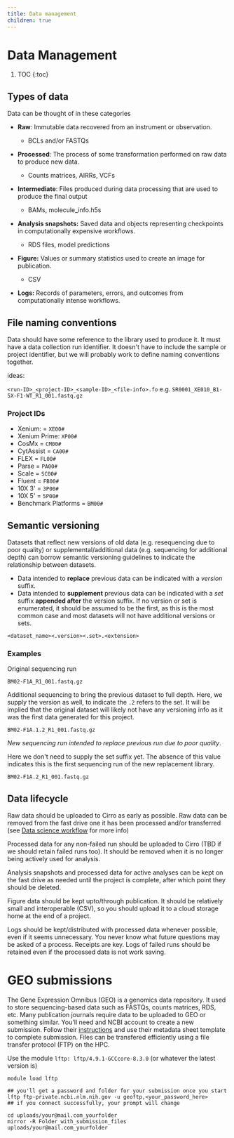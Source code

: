 ```yaml
---
title: Data management
children: true
---
```


# Data Management

1. TOC
{:toc}

## Types of data 

Data can be thought of in these categories

* **Raw**: Immutable data recovered from an instrument or observation.
    - BCLs and/or FASTQs

* **Processed**: The process of some transformation performed on raw data to produce new data. 
    - Counts matrices, AIRRs, VCFs

* **Intermediate**: Files produced during data processing that are used to produce the final output
    - BAMs, molecule_info.h5s

* **Analysis snapshots:** Saved data and objects representing checkpoints in computationally expensive workflows.
    - RDS files, model predictions

* **Figure:** Values or summary statistics used to create an image for publication. 
    - CSV

* **Logs:** Records of parameters, errors, and outcomes from computationally intense workflows.  

## File naming conventions

Data should have some reference to the library used to produce it. It must have a data collection run identifier. It doesn't have to include the sample or project identifier, but we will probably work to define naming conventions together.

ideas:

`<run-ID>_<project-ID>_<sample-ID>_<file-info>.fo`
e.g.
`SR0001_XE010_B1-5X-F1-WT_R1_001.fastq.gz`

### Project IDs

*	Xenium: = `XE00#`
*   Xenium Prime: `XP00#`
*	CosMx = `CM00#`
*	CytAssist = `CA00#`
*	FLEX = `FL00#`
*	Parse = `PA00#`
*	Scale = `SC00#`
*	Fluent = `FB00#`
*	10X 3' = `3P00#`
*	10X 5' = `5P00#`
*	Benchmark Platforms = `BM00#`

## Semantic versioning

Datasets that reflect new versions of old data (e.g. resequencing due to poor quality) or supplemental/additional data (e.g. sequencing for additional depth) can borrow semantic versioning guidelines to indicate the relationship between datasets. 

- Data intended to **replace** previous data can be indicated with a *version* suffix.
- Data intended to **supplement** previous data can be indicated with a *set* suffix **appended after** the version suffix. 
If no version or set is enumerated, it should be assumed to be the first, as this is the most common case and most datasets will not have additional versions or sets. 

`<dataset_name><.version><.set>.<extension>`

### Examples

Original sequencing run

`BM02-F1A_R1_001.fastq.gz`

Additional sequencing to bring the previous dataset to full depth. Here, we supply the version as well, to indicate the `.2` refers to the set. It will be implied that the original dataset will likely not have any versioning info as it was the first data generated for this project.

`BM02-F1A.1.2_R1_001.fastq.gz`

*New sequencing run intended to replace previous run due to poor quality*. 

Here we don't need to supply the set suffix yet. The absence of this value indicates this is the first sequencing run of the new replacement library.

`BM02-F1A.2_R1_001.fastq.gz`


## Data lifecycle

Raw data should be uploaded to Cirro as early as possible. Raw data can be removed from the fast drive one it has been processed and/or transferred (see [Data science workflow](docs/data-science-workflow/index.md) for more info)

Processed data for any non-failed run should be uploaded to Cirro (TBD if we should retain failed runs too). It should be removed when it is no longer being actively used for analysis.

Analysis snapshots and processed data for active analyses can be kept on the fast drive as needed until the project is complete, after which point they should be deleted.

Figure data should be kept upto/through publication. It should be relatively small and interoperable (CSV), so you should upload it to a cloud storage home at the end of a project. 

Logs should be kept/distributed with processed data whenever possible, even if it seems unnecessary. You never know what future questions may be asked of a process. Receipts are key. Logs of failed runs should be retained even if the processed data is not work saving. 

# GEO submissions

The Gene Expression Omnibus (GEO) is a genomics data repository. It used to store sequencing-based data such as FASTQs, counts matrices, RDS, etc. Many publication journals require data to be uploaded to GEO or something similar. You'll need and NCBI account to create a new submission. Follow their [instructions](https://www.ncbi.nlm.nih.gov/geo/info/submissionftp.html) and use their metadata sheet template to complete submission. Files can be transfered efficiently using a file transfer protocol (FTP) on the HPC. 

Use the module `lftp: lftp/4.9.1-GCCcore-8.3.0` (or whatever the latest version is)

```
module load lftp

## you'll get a password and folder for your submission once you start
lftp ftp-private.ncbi.nlm.nih.gov -u geoftp,<your_password_here>
## if you connect successfully, your prompt will change

cd uploads/your@mail.com_yourfolder
mirror -R Folder_with_submission_files uploads/your@mail.com_yourfolder
```